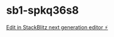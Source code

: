 # sb1-spkq36s8

[Edit in StackBlitz next generation editor ⚡️](https://stackblitz.com/~/github.com/alalkiaaaiai92/sb1-spkq36s8)